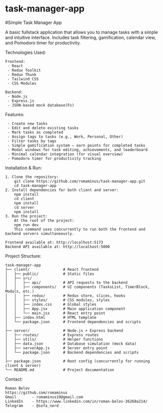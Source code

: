# task-manager-app
#Simple Task Manager App

A basic fullstack application that allows you to manage tasks with a simple and intuitive interface. Includes task filtering, gamification, calendar view, and Pomodoro timer for productivity.

Technologies Used:

    Frontend:
     - React
     - Redux Toolkit
     - Redux Thunk
     - Tailwind CSS
     - CSS Modules

    Backend:
     - Node.js
     - Express.js
     - JSON-based mock database(Fs)

Features:

     - Create new tasks
     - Edit and delete existing tasks
     - Mark tasks as completed
     - Assign tags to tasks (e.g., Work, Personal, Other)
     - Filter tasks by tags
     - Simple gamification system — earn points for completed tasks
     - Modal windows for task editing, achievements, and leaderboard
     - Minimal calendar integration (for visual overview)
     - Pomodoro timer for productivity tracking

Installation & Run:

    1. Clone the repository:
        git clone https://github.com/romaminus/task-manager-app.git
        cd task-manager-app
    2. Install dependencies for both client and server:
        npm install
        cd client
        npm install
        cd server
        npm install
    3. Run the project:
        At the root of the project:
        npm run dev
        This command uses concurrently to run both the frontend and backend servers simultaneously.

    Frontend available at: http://localhost:5173
    Backend API available at: http://localhost:5000

Project Structure:

    task-manager-app  
    ├── client/               # React frontend  
    │   ├── public/           # Static files  
    │   ├── src/  
    │   │   ├── api/          # API requests to the backend  
    │   │   ├── components/   # UI components (TasksList, TimerBlock, Modals, etc.)  
    │   │   ├── redux/        # Redux store, slices, hooks  
    │   │   ├── styles/       # CSS modules, styles  
    │   │   ├── index.css     # Global styles  
    │   │   ├── App.jsx       # Main application component  
    │   │   └── main.jsx      # React entry point  
    │   ├── index.html        # HTML template  
    │   └── package.json      # Frontend dependencies and scripts  
    │  
    ├── server/               # Node.js + Express backend  
    │   ├── routes/           # Express routes  
    │   ├── utils/            # Helper functions  
    │   ├── data.json         # Database simulation (mock data)  
    │   ├── serverApp.js      # Server entry point  
    │   └── package.json      # Backend dependencies and scripts  
    │  
    ├── package.json          # Root config (concurrently for running client & server)  
    └── README.md             # Project documentation

Contact:

    Roman Belov
    https://github.com/romaminus
    Gmail       - romaminus19@gmail.com
    LinkedIn    - https://www.linkedin.com/in/roman-belov-36268a214/
    Telegram    - @sofa_nerd
